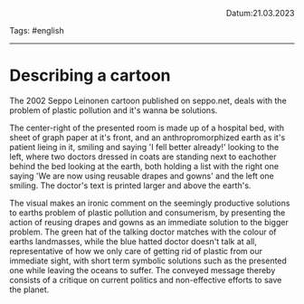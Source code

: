 <p align="right">Datum:21.03.2023</p>

Tags: #english 

---
# Describing a cartoon
The 2002 Seppo Leinonen cartoon published on seppo.net, deals with the problem of plastic pollution and it's wanna be solutions.

The center-right of the presented room is made up of a hospital bed, with sheet of graph paper at it's front, and an anthropromorphized earth as it's patient lieing in it, smiling and saying 'I fell better already!' looking to the left, where two doctors dressed in coats are standing next to eachother behind the bed looking at the earth, both holding a list with the right one saying 'We are now using reusable drapes and gowns' and the left one smiling.
The doctor's text is printed larger and above the earth's.

The visual makes an ironic comment on the seemingly productive solutions to earths problem of plastic pollution and consumerism, by presenting the action of reusing drapes and gowns as an immediate solution to the bigger problem. The green hat of the talking doctor matches with the colour of earths landmasses, while the blue hatted doctor doesn't talk at all, representative of how we only care of getting rid of plastic from our immediate sight, with short term symbolic solutions such as the presented one while leaving the oceans to suffer. The conveyed message thereby consists of a critique on current politics and non-effective efforts to save the planet.
